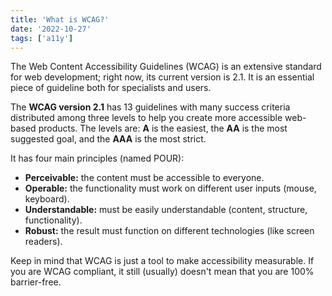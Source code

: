 ```yaml
---
title: 'What is WCAG?'
date: '2022-10-27'
tags: ['a11y']
---
```


The Web Content Accessibility Guidelines (WCAG) is an extensive standard for web development; right now, its current version is 2.1. It is an essential piece of guideline both for specialists and users.

The **WCAG version 2.1** has 13 guidelines with many success criteria distributed among three levels to help you create more accessible web-based products. The levels are: **A** is the easiest, the **AA** is the most suggested goal, and the **AAA** is the most strict.

It has four main principles (named POUR):
- **Perceivable:** the content must be accessible to everyone.
- **Operable:** the functionality must work on different user inputs (mouse, keyboard).
- **Understandable:** must be easily understandable (content, structure, functionality).
- **Robust:** the result must function on different technologies (like screen readers).

Keep in mind that WCAG is just a tool to make accessibility measurable. If you are WCAG compliant, it still (usually) doesn't mean that you are 100% barrier-free.
